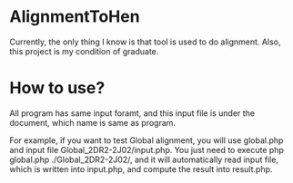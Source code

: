 # AlignmentToHen
Currently, the only thing I know is that tool is used to do alignment. Also, this project is my condition of graduate.


How to use?
==================

All program has same input foramt, and this input file is under the document, which name is same as program.

  For example, if you want to test Global alignment, you will use global.php and input file Global_2DR2-2J02/input.php.
You just need to execute php global.php ./Global_2DR2-2J02/, and it will automatically read input file, which is written into input.php, and compute the result into result.php.

